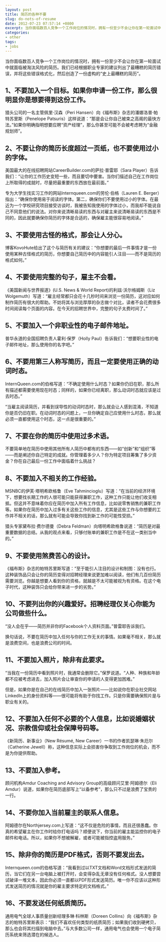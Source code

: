 ```yaml
---
layout: post
title: 简历的各种不要
slug: do-nots-of-resume
date: 2012-07-23 07:57:14 +0800
excerpt: 当你面临数百人竞争一个工作岗位的情况时，拥有一份至少不会让你在第一轮面试中就面临被淘汰风险的简历。我们已经根据职业专家的建议列出了最糟糕的简历错误，并将这些错误格式化，然后创造了一份虚构的史上最糟糕的简历。
categories:
- other
tags:
- jobs
---
```


当你面临数百人竞争一个工作岗位的情况时，拥有一份至少不会让你在第一轮面试中就面临被淘汰风险的简历。我们已经根据职业专家的建议列出了最糟糕的简历错误，并将这些错误格式化，然后创造了一份虚构的“史上最糟糕的简历”。

## 1、不要加入一个目标。如果你申请一份工作，那么很明显你是想要得到这份工作。

猎头公司的一名主管佩里·汉森（Peri Hansen）向《福布斯》杂志的潘娜洛普·帕特苏里斯（Penelope Patsuris）这样说道：“那是会让你自己被束之高阁的最快方法。”如果你明确指明想要应聘“资产经理”，那么你甚至可能不会被考虑聘为“金融规划师”。

## 2、不要让你的简历长度超过一页纸，也不要使用过小的字体。

美国最大的在线招聘网站CareerBuilder.com的萨拉·普雷耶（Sara Player）告诉我们：“让你的工作历史变短一些，而且要切中要害。当你们描述自己在工作岗位上所取得的成就时，尽量把最重要的东西放在最前面。”

专为大学生找实习工作的网站Internqueen.com的劳伦·伯格（Lauren E. Berger）指出：“确保你使用易于阅读的字体。第二，确保你们不要使用过小的字体。在最近为一个学校研究项目接受访谈时，我被告知我使用的字体过小，而我却不能说自己不同意他们的说法。对你来说清晰易读的东西与对雇主来说清晰易读的东西是不同的，因此就要确保你简历的字体是合适的，确保雇主能很容易地阅读。”


## 3、不要使用古怪的格式，那会让人分心。

博客KovoHute给出了这个与简历有关的建议：“你想要的最后一件事情才是一份使用某种古怪格式的简历，你想要自己简历中的内容能引人注目——而不是简历的格式如何。”

## 4、不要使用完整的句子，雇主不会看。

《美国新闻与世界报道》(U.S. News & World Report)的利兹·沃尔格姆斯（Liz Wolgemuth）写道：“雇主经常都只会花十几秒时间来浏览一份简历，这对应如何制作简历有很大的帮助。不妨将其与浏览厚厚的杂志做个对比，读者不会花费很多时间阅读每个页面的内容。在今天的招聘世界中，完整的句子太费时间了。”

## 5、不要加入一个非职业性的电子邮件地址。

普华永道的全国招聘负责人霍利·保罗（Holly Paul）告诉我们：“想要职业性的电子邮件地址，那么使用你的名字吧。”

## 6、不要用第三人称写简历，而且一定要使用正确的动词时态。

InternQueen.com的伯格写道：“不确定使用什么时态？如果你仍旧在职，那么所有描述都需要使用现在时态；同样的，如果你已经离职，那么动词时态就应该是过去时态。”

“当雇主阅读简历，并看到误导性的动词时态时，那么就会让人感到混淆，不知道你是否仍旧在职。在动词时态的问题上，一旦你确定自己应使用什么时态，那么就必须一直都使用这个时态，这一点是很重要的。”

## 7、不要在你的简历中使用过多术语。

不要简单地在简历中使用其他所有人简历中都有的东西——如“创新”和“组织”等——而是阐述你自己特定的成就。你管理着多少人？你为特定项目筹集了多少资金？你在自己最后一份工作中面临着什么挑战？

## 8、不要加入不相关的工作经验。

MSNBC的伊芙·塔明希欧格鲁（Eve Tahmincioglu）写道：“在当前的经济环境下，想要找长期工作的人很可能只能获得兼职工作，这种工作只能让他们收支相抵。但这并不意味着你应在简历中加入所有工作信息，比如说零售销售的兼职工作等。如果你在简历中加入过多有关这些工作的信息，尤其是这些工作与你想要的工作并不相关的话，那么就有可能会导致你找到新工作的可能性受损。”

猎头专家黛布拉·费尔德曼（Debra Feldman）向塔明希欧格鲁说道：“简历是对最重要数据的总结。从我的观点来看，只够付账单的兼职工作是不在这一类别当中的。”

## 9、不要使用煞费苦心的设计。

《福布斯》杂志的帕特苏里斯写道：“至于能引人注目的设计和制图：没有也行。这种装饰品只会让你的简历变得对招聘经理来说更加难以阅读，他们有几百份简历需要浏览。你越是想要人看到你的资格，就越是不太可能被视为有资格。在这个电子时代，这种装饰只会给你带来进一步的劣势。”

## 10、不要列出你的兴趣爱好。招聘经理仅关心你能为公司做些什么。

“没人会在乎——简历并非你的Facebook个人资料页面。”普雷耶告诉我们。

换句话说，不要在简历中加入任何与你的工作无关的事情。如果毫不相关，那么就是浪费空间，也是浪费公司的时间。

## 11、不要加入照片，除非有此要求。

“当我在一份简历中看到照片时，我通常会删除它。”保罗说道。“人种、种族和年龄都不应被考虑进去，加入照片会让审查你的申请的人变得更加困难。”

但是，如果你是在自己的在线简历中加入一张照片——比如说你在职业社交网站LinkedIn上的身份资料等——很可能将有助于你找工作。只是你需要确保照片是与职业有关的。

## 12、不要加入任何不必要的个人信息，比如说婚姻状况、宗教信仰或社会保障号码等。

《新简历、新事业》（New Résumé, New Career）一书的作者凯瑟琳·朱厄尔（Catherine Jewell）称，这种信息实际上会损害你争取到工作岗位的机会，而不是为你提供帮助。

## 13、不要加入参考。

顾问机构Amdur Coaching and Advisory Group的高级顾问艾里·阿姆德尔（Eli Amdur）说道，如果你在简历底部写上“以备参考”，那么只不过是浪费了宝贵的一行。

## 14、不要你加入当前雇主的联系人信息。

阿姆德尔在Northjersey.com上写道：“这不仅是危险的事情，而且还很愚蠢。你真的希望雇主在你工作时给你打电话吗？顺便说下，你当前的雇主能监控你的电子邮件和电话。所以，如果你不想被解雇，或者可能被指控盗用服务。”

## 15、除非你的简历是PDF格式，否则不要发出去。

Internqueen.com的伯格写道：“我看到过以TXT文档和Word文档形式发送的简历，当它们在另一台电脑上被打开时，会变得杂乱无章没有任何格式。没人想要尝试破译一堆文本，因此你必须一直都以PDF形式发送简历。唯一你不应该以这种形式发送简历的情况就是你的雇主要求特定的文档格式。”

## 16、不要发送任何纸质简历。

通用电气全球人事质量创新经理多琳·科林斯（Doreen Collins）向《福布斯》杂志的帕特苏里斯表示：“我们不喜欢任何类型的纸质简历；如果我们收到硬拷贝，那么也会将其扫描到电脑中去。”与大多数公司一样，通用电气也会使用一个电子简历系统来筛选潜在的候选人。

